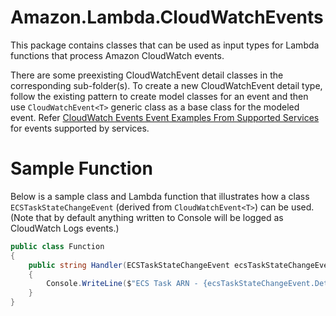 # Amazon.Lambda.CloudWatchEvents

This package contains classes that can be used as input types for Lambda functions that process Amazon CloudWatch events.

There are some preexisting CloudWatchEvent detail classes in the corresponding sub-folder(s). To create a new CloudWatchEvent detail type, follow the existing pattern to create model classes for an event and then use `CloudWatchEvent<T>` generic class as a base class for the modeled event. Refer [CloudWatch Events Event Examples From Supported Services](https://docs.aws.amazon.com/AmazonCloudWatch/latest/events/EventTypes.html) for events supported by services.

# Sample Function

Below is a sample class and Lambda function that illustrates how a class `ECSTaskStateChangeEvent` (derived from `CloudWatchEvent<T>`) can be used. (Note that by default anything written to Console will be logged as CloudWatch Logs events.)

```csharp
public class Function
{
    public string Handler(ECSTaskStateChangeEvent ecsTaskStateChangeEvent)
    {
        Console.WriteLine($"ECS Task ARN - {ecsTaskStateChangeEvent.Detail.TaskArn}");
    }
}
```